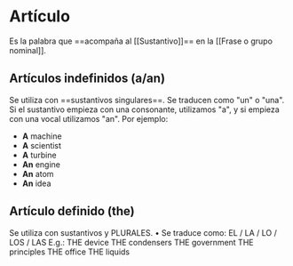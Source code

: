 # Artículo

Es la palabra que ==acompaña al [[Sustantivo]]== en la [[Frase o grupo nominal]].

## Artículos indefinidos (a/an)

Se utiliza con ==sustantivos singulares==. Se traducen como "un" o "una". Si el sustantivo empieza con una consonante, utilizamos "a", y si empieza con una vocal utilizamos "an". Por ejemplo:

- **A** machine
- **A** scientist
- **A** turbine
- **An** engine
- **An** atom
- **An** idea

## Artículo definido (the)
Se utiliza con sustantivos  y PLURALES. • Se traduce como: EL / LA / LO / LOS / LAS E.g.: THE device THE condensers THE government THE principles THE office THE liquids